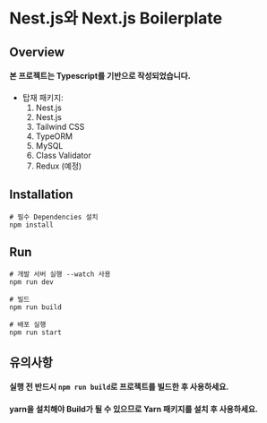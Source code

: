 # Nest.js와 Next.js Boilerplate

## Overview
#### 본 프로젝트는 Typescript를 기반으로 작성되었습니다.
- 탑재 패키지:
    1) Nest.js
    2) Nest.js
    3) Tailwind CSS
    4) TypeORM
    5) MySQL
    6) Class Validator
    7) Redux (예정)

## Installation
```
# 필수 Dependencies 설치
npm install
```

## Run
```
# 개발 서버 실행 --watch 사용
npm run dev

# 빌드
npm run build

# 배포 실행
npm run start
```

## 유의사항
#### 실행 전 반드시 `npm run build`로 프로젝트를 빌드한 후 사용하세요.
#### yarn을 설치해야 Build가 될 수 있으므로 Yarn 패키지를 설치 후 사용하세요.
